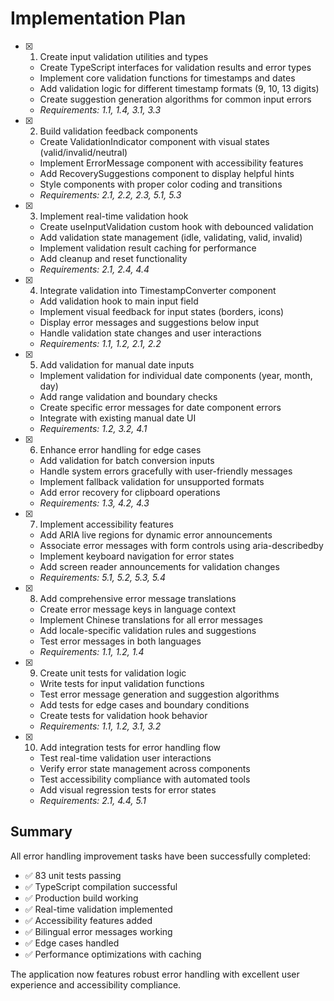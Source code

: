 # Implementation Plan

- [x] 1. Create input validation utilities and types

  - Create TypeScript interfaces for validation results and error types
  - Implement core validation functions for timestamps and dates
  - Add validation logic for different timestamp formats (9, 10, 13 digits)
  - Create suggestion generation algorithms for common input errors
  - _Requirements: 1.1, 1.4, 3.1, 3.3_

- [x] 2. Build validation feedback components

  - Create ValidationIndicator component with visual states (valid/invalid/neutral)
  - Implement ErrorMessage component with accessibility features
  - Add RecoverySuggestions component to display helpful hints
  - Style components with proper color coding and transitions
  - _Requirements: 2.1, 2.2, 2.3, 5.1, 5.3_

- [x] 3. Implement real-time validation hook

  - Create useInputValidation custom hook with debounced validation
  - Add validation state management (idle, validating, valid, invalid)
  - Implement validation result caching for performance
  - Add cleanup and reset functionality
  - _Requirements: 2.1, 2.4, 4.4_

- [x] 4. Integrate validation into TimestampConverter component

  - Add validation hook to main input field
  - Implement visual feedback for input states (borders, icons)
  - Display error messages and suggestions below input
  - Handle validation state changes and user interactions
  - _Requirements: 1.1, 1.2, 2.1, 2.2_

- [x] 5. Add validation for manual date inputs

  - Implement validation for individual date components (year, month, day)
  - Add range validation and boundary checks
  - Create specific error messages for date component errors
  - Integrate with existing manual date UI
  - _Requirements: 1.2, 3.2, 4.1_

- [x] 6. Enhance error handling for edge cases

  - Add validation for batch conversion inputs
  - Handle system errors gracefully with user-friendly messages
  - Implement fallback validation for unsupported formats
  - Add error recovery for clipboard operations
  - _Requirements: 1.3, 4.2, 4.3_

- [x] 7. Implement accessibility features

  - Add ARIA live regions for dynamic error announcements
  - Associate error messages with form controls using aria-describedby
  - Implement keyboard navigation for error states
  - Add screen reader announcements for validation changes
  - _Requirements: 5.1, 5.2, 5.3, 5.4_

- [x] 8. Add comprehensive error message translations

  - Create error message keys in language context
  - Implement Chinese translations for all error messages
  - Add locale-specific validation rules and suggestions
  - Test error messages in both languages
  - _Requirements: 1.1, 1.2, 1.4_

- [x] 9. Create unit tests for validation logic

  - Write tests for input validation functions
  - Test error message generation and suggestion algorithms
  - Add tests for edge cases and boundary conditions
  - Create tests for validation hook behavior
  - _Requirements: 1.1, 1.2, 3.1, 3.2_

- [x] 10. Add integration tests for error handling flow
  - Test real-time validation user interactions
  - Verify error state management across components
  - Test accessibility compliance with automated tools
  - Add visual regression tests for error states
  - _Requirements: 2.1, 4.4, 5.1_

## Summary

All error handling improvement tasks have been successfully completed:
- ✅ 83 unit tests passing
- ✅ TypeScript compilation successful
- ✅ Production build working
- ✅ Real-time validation implemented
- ✅ Accessibility features added
- ✅ Bilingual error messages working
- ✅ Edge cases handled
- ✅ Performance optimizations with caching

The application now features robust error handling with excellent user experience and accessibility compliance.
